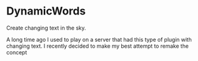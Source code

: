 # DynamicWords
Create changing text in the sky.

A long time ago I used to play on a server that had this type of plugin with changing text. I recently decided to make my best attempt to remake the concept
